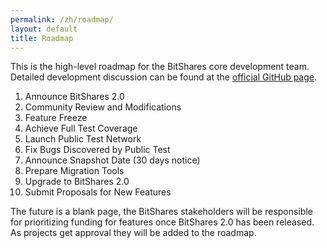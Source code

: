 ```yaml
---
permalink: /zh/roadmap/
layout: default
title: Roadmap
---
```


This is the high-level roadmap for the BitShares core development team. Detailed development discussion can be found at
the [official GitHub page](https://github.com/BitShares).

1. Announce BitShares 2.0
2. Community Review and Modifications
3. Feature Freeze
4. Achieve Full Test Coverage
4. Launch Public Test Network
5. Fix Bugs Discovered by Public Test
6. Announce Snapshot Date (30 days notice)
7. Prepare Migration Tools
8. Upgrade to BitShares 2.0
9. Submit Proposals for New Features

The future is a blank page, the BitShares stakeholders will be responsible for prioritizing funding for features once
BitShares 2.0 has been released.  As projects get approval they will be added to the roadmap.
